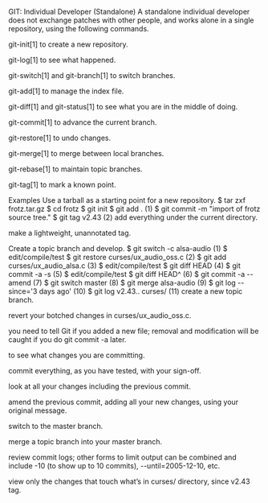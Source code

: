 GIT: Individual Developer (Standalone)
A standalone individual developer does not exchange patches with other people, and works alone in a single repository, using the following commands.

git-init[1] to create a new repository.

git-log[1] to see what happened.

git-switch[1] and git-branch[1] to switch branches.

git-add[1] to manage the index file.

git-diff[1] and git-status[1] to see what you are in the middle of doing.

git-commit[1] to advance the current branch.

git-restore[1] to undo changes.

git-merge[1] to merge between local branches.

git-rebase[1] to maintain topic branches.

git-tag[1] to mark a known point.

Examples
Use a tarball as a starting point for a new repository.
$ tar zxf frotz.tar.gz
$ cd frotz
$ git init
$ git add . (1)
$ git commit -m "import of frotz source tree."
$ git tag v2.43 (2)
add everything under the current directory.

make a lightweight, unannotated tag.

Create a topic branch and develop.
$ git switch -c alsa-audio (1)
$ edit/compile/test
$ git restore curses/ux_audio_oss.c (2)
$ git add curses/ux_audio_alsa.c (3)
$ edit/compile/test
$ git diff HEAD (4)
$ git commit -a -s (5)
$ edit/compile/test
$ git diff HEAD^ (6)
$ git commit -a --amend (7)
$ git switch master (8)
$ git merge alsa-audio (9)
$ git log --since='3 days ago' (10)
$ git log v2.43.. curses/ (11)
create a new topic branch.

revert your botched changes in curses/ux_audio_oss.c.

you need to tell Git if you added a new file; removal and modification will be caught if you do git commit -a later.

to see what changes you are committing.

commit everything, as you have tested, with your sign-off.

look at all your changes including the previous commit.

amend the previous commit, adding all your new changes, using your original message.

switch to the master branch.

merge a topic branch into your master branch.

review commit logs; other forms to limit output can be combined and include -10 (to show up to 10 commits), --until=2005-12-10, etc.

view only the changes that touch what’s in curses/ directory, since v2.43 tag.